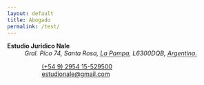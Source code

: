 ```yaml
---  
layout: default
title: Abogado
permalink: /test/
---  
```


<dl class="vcard">
<dt class="fn n org"><strong>Estudio Jurídico Nale</strong></dt>
<dd><address class="adr">
<span class="street-address">Gral. Pico 74</span>, 
<span class="locality">Santa Rosa</span>, 
<abbr class="region" title="La Pampa">La Pampa</abbr>, 
<span class="postal-code">L6300DQB</span>, 
<abbr class="country-name" title="Argentina">Argentina.</abbr></address>
<dl>
<dt class="tel type" title="mobile"></dt><dd class="tel value"><a href="tel:+5492954529500">(+54 9) 2954 15-529500</a></dd>
<dt class="email type" title="email"></dt><dd class="email"><a href="mailto:estudionale@gmail.com">estudionale@gmail.com</a></dd>
<dt></dt>
<dd class="geo">
<p class="geo">
<p class="latitude" title="-36.61731753022605"></p>
<p class="longitude" title="-64.29404329091872"></p>
</p>
</dd>
</dl>
</dd>
</dl>






<!--
###### Abogado  

###### Gustavo David Nale  

###### (02954) 15-529500  

###### [![](/images/whatsapp.png)](https://wa.me/5492954529500/) [![](/images/telegram.png)](https://t.me/gustavo_ok/)  
-->
